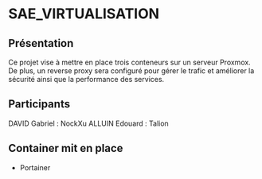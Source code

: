 # SAE_VIRTUALISATION

## Présentation

Ce projet vise à mettre en place trois conteneurs sur un serveur Proxmox. De plus, un reverse proxy sera configuré pour gérer le trafic et améliorer la sécurité ainsi que la performance des services.

## Participants

DAVID Gabriel : NockXu
ALLUIN Edouard : Talion

## Container mit en place

- Portainer
